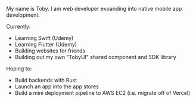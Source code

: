 My name is Toby. I am web developer expanding into native mobile app development.

Currently:
- Learning Swift (Udemy)
- Learning Flutter (Udemy)
- Building websites for friends
- Building out my own "TobyUI" shared component and SDK library

Hoping to:
- Build backends with Rust
- Launch an app into the app stores
- Build a mini deployment pipeline to AWS EC2 (i.e. migrate off of Vercel)

